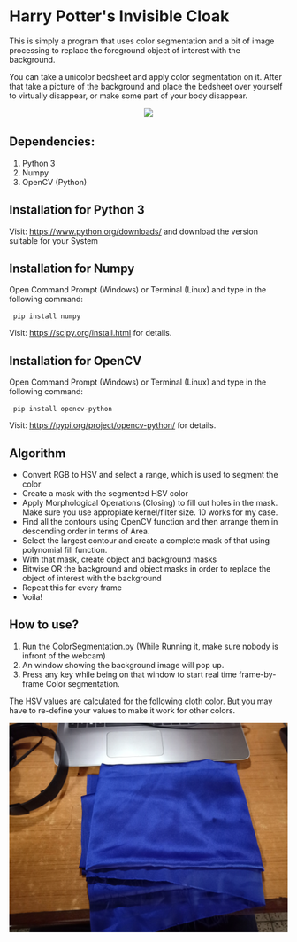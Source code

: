 # Harry Potter's Invisible Cloak

This is simply a program that uses color segmentation and a bit of image processing to replace the foreground object of interest with the background.

You can take a unicolor bedsheet and apply color segmentation on it. After that take a picture of the background and place the bedsheet over yourself to virtually disappear, or make some part of your body disappear.

<div style="text-align:center"><img src="Assets/output.gif" /></div>

## Dependencies:
  1. Python 3
  2. Numpy
  3. OpenCV (Python)
 
## Installation for Python 3
  Visit: https://www.python.org/downloads/ and download the version suitable for your System
  
## Installation for Numpy
  Open Command Prompt (Windows) or Terminal (Linux) and type in the following command:
     
     pip install numpy
  
  Visit: https://scipy.org/install.html for details.
  
 ## Installation for OpenCV
  Open Command Prompt (Windows) or Terminal (Linux) and type in the following command:
     
     pip install opencv-python
  
  Visit: https://pypi.org/project/opencv-python/ for details.

## Algorithm
 - Convert RGB to HSV and select a range, which is used to segment the color
 - Create a mask with the segmented HSV color
 - Apply Morphological Operations (Closing) to fill out holes in the mask. Make sure you use appropiate kernel/filter size. 10 works for my case. 
 - Find all the contours using OpenCV function and then arrange them in descending order in terms of Area. 
 - Select the largest contour and create a complete mask of that using polynomial fill function. 
 - With that mask, create object and background masks
 - Bitwise OR the background and object masks in order to replace the object of interest with the background
 - Repeat this for every frame
 - Voila!

## How to use?
  1. Run the ColorSegmentation.py (While Running it, make sure nobody is infront of the webcam)
  2. An window showing the background image will pop up. 
  3. Press any key while being on that window to start real time frame-by-frame Color segmentation. 

The HSV values are calculated for the following cloth color. But you may have to re-define your values to make it work for other colors. 

![Cloth Used](Assets/Cloth.jpg)
